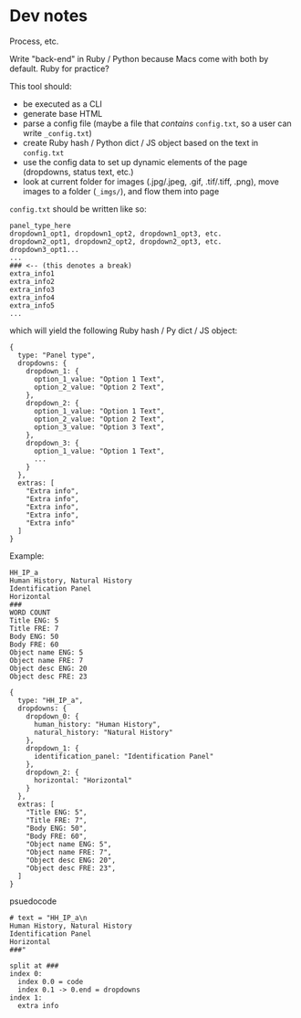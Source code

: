 # Dev notes
Process, etc.

Write "back-end" in Ruby / Python because Macs come with both by default. Ruby for practice?

This tool should:
- be executed as a CLI
- generate base HTML
- parse a config file (maybe a file that *contains* `config.txt`, so a user can write `_config.txt`)
- create Ruby hash / Python dict / JS object based on the text in `config.txt`
- use the config data to set up dynamic elements of the page (dropdowns, status text, etc.)
- look at current folder for images (.jpg/.jpeg, .gif, .tif/.tiff, .png), move images to a folder (`_imgs/`), and flow them into page

`config.txt` should be written like so:
```
panel_type_here
dropdown1_opt1, dropdown1_opt2, dropdown1_opt3, etc.
dropdown2_opt1, dropdown2_opt2, dropdown2_opt3, etc.
dropdown3_opt1...
...
### <-- (this denotes a break)
extra_info1
extra_info2
extra_info3
extra_info4
extra_info5
...
```
which will yield the following Ruby hash / Py dict / JS object:
```
{
  type: "Panel type",
  dropdowns: {
    dropdown_1: {
      option_1_value: "Option 1 Text",
      option_2_value: "Option 2 Text",
    },
    dropdown_2: {
      option_1_value: "Option 1 Text",
      option_2_value: "Option 2 Text",
      option_3_value: "Option 3 Text",
    },
    dropdown_3: {
      option_1_value: "Option 1 Text",
      ...
    }
  },
  extras: [
    "Extra info",
    "Extra info",
    "Extra info",
    "Extra info",
    "Extra info"
  ]
}
```

Example:
```
HH_IP_a
Human History, Natural History
Identification Panel
Horizontal
###
WORD COUNT
Title ENG: 5
Title FRE: 7
Body ENG: 50
Body FRE: 60
Object name ENG: 5
Object name FRE: 7
Object desc ENG: 20
Object desc FRE: 23
```

```
{
  type: "HH_IP_a",
  dropdowns: {
    dropdown_0: {
      human_history: "Human History",
      natural_history: "Natural History"
    },
    dropdown_1: {
      identification_panel: "Identification Panel"
    },
    dropdown_2: {
      horizontal: "Horizontal"
    }
  },
  extras: [
    "Title ENG: 5",
    "Title FRE: 7",
    "Body ENG: 50",
    "Body FRE: 60",
    "Object name ENG: 5",
    "Object name FRE: 7",
    "Object desc ENG: 20",
    "Object desc FRE: 23",
  ]
}
```

psuedocode
```
# text = "HH_IP_a\n
Human History, Natural History
Identification Panel
Horizontal
###"

split at ###
index 0:
  index 0.0 = code
  index 0.1 -> 0.end = dropdowns
index 1:
  extra info
```